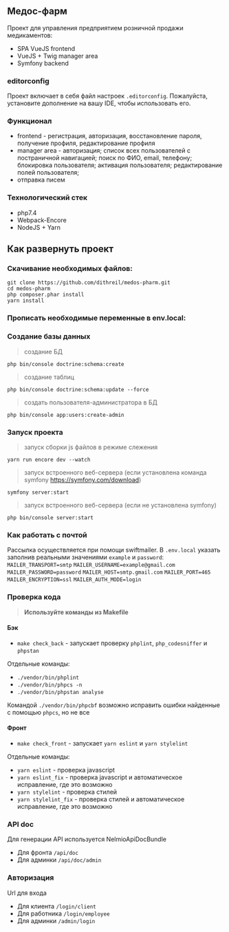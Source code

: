 ## Медос-фарм
Проект для управления предприятием розничной продажи медикаментов:
* SPA VueJS frontend
* VueJS + Twig manager area
* Symfony backend

### editorconfig

Проект включает в себя файл настроек `.editorconfig`. Пожалуйста, установите дополнение на вашу IDE, чтобы использовать его.

### Функционал
* frontend - регистрация, авторизация, восстановление пароля, получение профиля, редактирование профиля
* manager area - авторизация; список всех пользователей с постраничной навигацией; поиск по ФИО, email, телефону; блокировка пользователя; активация пользователя; редактирование полей пользователя;
* отправка писем

### Технологический стек
* php7.4
* Webpack-Encore
* NodeJS + Yarn

## Как развернуть проект
### Скачивание необходимых файлов:
```shell script
git clone https://github.com/dithreil/medos-pharm.git
cd medos-pharm
php composer.phar install
yarn install
```

### Прописать необходимые переменные в env.local:


### Создание базы данных
> создание БД
```shell script
php bin/console doctrine:schema:create
```
> создание таблиц
```shell script
php bin/console doctrine:schema:update --force
```

> создать пользователя-администратора в БД
```shell script
php bin/console app:users:create-admin
```  

### Запуск проекта
> запуск сборки js файлов в режиме слежения
```shell script
yarn run encore dev --watch
```
> запуск встроенного веб-сервера (если установлена команда symfony https://symfony.com/download)
```shell script
symfony server:start
```
> запуск встроенного веб-сервера (если не установлена symfony)
```shell script
php bin/console server:start
```

### Как работать с почтой
Рассылка осуществляется при помощи swiftmailer.
В `.env.local` указать заполнив реальными значениями `example` и `password`:
`MAILER_TRANSPORT=smtp`
`MAILER_USERNAME=example@gmail.com`
`MAILER_PASSWORD=password`
`MAILER_HOST=smtp.gmail.com`
`MAILER_PORT=465`
`MAILER_ENCRYPTION=ssl`
`MAILER_AUTH_MODE=login`

### Проверка кода

> **Используйте команды из Makefile**

#### Бэк

* `make check_back` - запускает проверку `phplint`, `php_codesniffer` и `phpstan`

Отдельные команды:

* `./vendor/bin/phplint`
* `./vendor/bin/phpcs -n`
* `./vendor/bin/phpstan analyse`

Командой `./vendor/bin/phpcbf` возможно исправить ошибки найденные с помощью `phpcs`, но не все

#### Фронт

* `make check_front` - запускает `yarn eslint` и `yarn stylelint`

Отдельные команды:

* `yarn eslint` - проверка javascript
* `yarn eslint_fix` - проверка javascript и автоматическое исправление, где это возможно
* `yarn stylelint` - проверка стилей
* `yarn stylelint_fix` - проверка стилей и автоматическое исправление, где это возможно

### API doc

Для генерации API используется NelmioApiDocBundle

* Для фронта `/api/doc`
* Для админки `/api/doc/admin`

### Авторизация

Url для входа

* Для клиента `/login/client`
* Для работника `/login/employee`
* Для админки `/admin/login`
